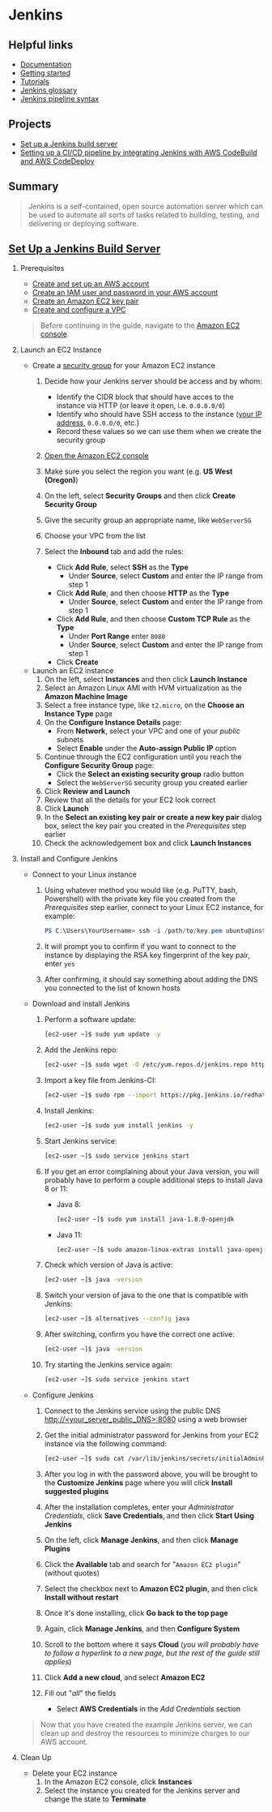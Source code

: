 # Jenkins

## Helpful links

* [Documentation](https://www.jenkins.io/doc/)
* [Getting started](https://www.jenkins.io/doc/pipeline/tour/getting-started/)
* [Tutorials](https://www.jenkins.io/doc/tutorials/)
* [Jenkins glossary](https://www.jenkins.io/doc/book/glossary/)
* [Jenkins pipeline syntax](https://www.jenkins.io/doc/book/pipeline/syntax/)

## Projects

* [Set up a Jenkins build server](https://d1.awsstatic.com/Projects/P5505030/aws-project_Jenkins-build-server.pdf)
* [Setting up a CI/CD pipeline by integrating Jenkins with AWS CodeBuild and AWS CodeDeploy](https://aws.amazon.com/blogs/devops/setting-up-a-ci-cd-pipeline-by-integrating-jenkins-with-aws-codebuild-and-aws-codedeploy/)

## Summary

> Jenkins is a self-contained, open source automation server which can be used to automate all sorts of tasks related to building, testing, and delivering or deploying software.

## [Set Up a Jenkins Build Server](https://d1.awsstatic.com/Projects/P5505030/aws-project_Jenkins-build-server.pdf)

 1. Prerequisites

    * [Create and set up an AWS account](https://aws.amazon.com/premiumsupport/knowledge-center/create-and-activate-aws-account/)
    * [Create an IAM user and password in your AWS account](https://docs.aws.amazon.com/IAM/latest/UserGuide/id_users_create.html)
    * [Create an Amazon EC2 key pair](https://docs.aws.amazon.com/cli/latest/userguide/cli-services-ec2-keypairs.html)
    * [Create and configure a VPC](https://docs.aws.amazon.com/vpc/latest/userguide/vpc-getting-started.html)

    > Before continuing in the guide, navigate to the [Amazon EC2 console](https://console.aws.amazon.com/ec2/).

 2. Launch an EC2 Instance

    * Create a [security group](https://docs.aws.amazon.com/AWSEC2/latest/UserGuide/ec2-security-groups.html) for your Amazon EC2 instance
        1. Decide how your Jenkins server should be access and by whom:

            * Identify the CIDR block that should have acces to the instance via HTTP (or leave it open, i.e. `0.0.0.0/0`)
            * Identify who should have SSH access to the instance ([your IP address](http://checkip.amazonaws.com/), `0.0.0.0/0`, etc.)
            * Record these values so we can use them when we create the security group

        2. [Open the Amazon EC2 console](https://console.aws.amazon.com/ec2/)
        3. Make sure you select the region you want (e.g. **US West (Oregon)**)
        4. On the left, select **Security Groups** and then click **Create Security Group**
        5. Give the security group an appropriate name, like `WebServerSG`
        6. Choose your VPC from the list
        7. Select the **Inbound** tab and add the rules:
            * Click **Add Rule**, select **SSH** as the **Type**
                * Under **Source**, select **Custom** and enter the IP range from step 1
            * Click **Add Rule**, and then choose **HTTP** as the **Type**
                * Under **Source**, select **Custom** and enter the IP range from step 1
            * Click **Add Rule**, and then choose **Custom TCP Rule** as the **Type**
                * Under **Port Range** enter `8080`
                * Under **Source**, select **Custom** and enter the IP range from step 1
            * Click **Create**
    * Launch an EC2 instance
        1. On the left, select **Instances** and then click **Launch Instance**
        2. Select an Amazon Linux AMI with HVM virtualization as the **Amazon Machine Image**
        3. Select a free instance type, like `t2.micro`, on the **Choose an Instance Type** page
        4. On the **Configure Instance Details** page:
            * From **Network**, select your VPC and one of your *public* subnets
            * Select **Enable** under the **Auto-assign Public IP** option
        5. Continue through the EC2 configuration until you reach the **Configure Security Group** page:
            * Click the **Select an existing security group** radio button
            * Select the `WebServerSG` security group you created earlier
        6. Click **Review and Launch**
        7. Review that all the details for your EC2 look correct
        8. Click **Launch**
        9. In the **Select an existing key pair or create a new key pair** dialog box, select the key pair you created in the *Prerequisites* step earlier
        10. Check the acknowledgement box and click **Launch Instances**
 3. Install and Configure Jenkins
    * Connect to your Linux instance
        1. Using whatever method you would like (e.g. PuTTY, bash, Powershell) with the private key file you created from the *Prerequisites* step earlier, connect to your Linux EC2 instance, for example:

            ```powershell
            PS C:\Users\YourUsername> ssh -i /path/to/key.pem ubuntu@instance-id
            ```

        2. It will prompt you to confirm if you want to connect to the instance by displaying the RSA key fingerprint of the key pair, enter `yes`
        3. After confirming, it should say something about adding the DNS you connected to the list of known hosts
    * Download and install Jenkins
        1. Perform a software update:

            ```bash
            [ec2-user ~]$ sudo yum update -y
            ```

        2. Add the Jenkins repo:

            ```bash
            [ec2-user ~]$ sudo wget -O /etc/yum.repos.d/jenkins.repo http://pkg.jenkins-ci.org/redhat/jenkins.repo
            ```

        3. Import a key file from Jenkins-CI:

            ```bash
            [ec2-user ~]$ sudo rpm --import https://pkg.jenkins.io/redhat/jenkins.io.key
            ```

        4. Install Jenkins:

            ```bash
            [ec2-user ~]$ sudo yum install jenkins -y
            ```

        5. Start Jenkins service:

            ```bash
            [ec2-user ~]$ sudo service jenkins start
            ```

        6. If you get an error complaining about your Java version, you will probably have to perform a couple additional steps to install Java 8 or 11:

            * Java 8:

                ```bash
                [ec2-user ~]$ sudo yum install java-1.8.0-openjdk
                ```

            * Java 11:

                ```bash
                [ec2-user ~]$ sudo amazon-linux-extras install java-openjdk11
                ```

        7. Check which version of Java is active:

            ```bash
            [ec2-user ~]$ java -version
            ```

        8. Switch your version of java to the one that is compatible with Jenkins:

            ```bash
            [ec2-user ~]$ alternatives --config java
            ```

        9. After switching, confirm you have the correct one active:

            ```bash
            [ec2-user ~]$ java -version
            ```

        10. Try starting the Jenkins service again:

            ```bash
            [ec2-user ~]$ sudo service jenkins start
            ```

    * Configure Jenkins
        1. Connect to the Jenkins service using the public DNS [http://<your_server_public_DNS>:8080](http://<your_server_public_DNS>:8080) using a web browser
        2. Get the initial administrator password for Jenkins from your EC2 instance via the following command:

            ```bash
            [ec2-user ~]$ sudo cat /var/lib/jenkins/secrets/initialAdminPassword
            ```

        3. After you log in with the password above, you will be brought to the **Customize Jenkins** page where you will click **Install suggested plugins**
        4. After the installation completes, enter your *Administrator Credentials*, click **Save Credentials**, and then click **Start Using Jenkins**
        5. On the left, click **Manage Jenkins**, and then click **Manage Plugins**
        6. Click the **Available** tab and search for "`Amazon EC2 plugin`" (without quotes)
        7. Select the checkbox next to **Amazon EC2 plugin**, and then click **Install without restart**
        8. Once it's done installing, click **Go back to the top page**
        9. Again, click **Manage Jenkins**, and then **Configure System**
        10. Scroll to the bottom where it says **Cloud** (*you will probably have to follow a hyperlink to a new page, but the rest of the guide still applies*)
        11. Click **Add a new cloud**, and select **Amazon EC2**
        12. Fill out "*all*" the fields
            * Select **AWS Credentials** in the *Add Credentials* section

    > Now that you have created the example Jenkins server, we can clean up and destroy the resources to minimize charges to our AWS account.

 4. Clean Up
    * Delete your EC2 instance
        1. In the Amazon EC2 console, click **Instances**
        2. Select the instance you created for the Jenkins server and change the state to **Terminate**
